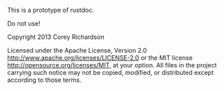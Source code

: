 This is a prototype of rustdoc.

Do not use!

Copyright 2013 Corey Richardson

Licensed under the Apache License, Version 2.0
<http://www.apache.org/licenses/LICENSE-2.0> or the MIT license
<http://opensource.org/licenses/MIT>, at your option. All files in the project
carrying such notice may not be copied, modified, or distributed except
according to those terms.
